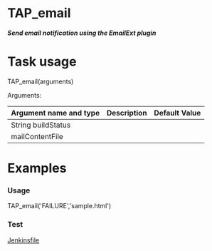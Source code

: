 # TAP_email

***Send email notification using the EmailExt plugin***

# Task usage

TAP_email(arguments)

Arguments:

| Argument name and type | Description | Default Value |
| ------------- | ----------- | ------------- |
| String buildStatus | | |
| mailContentFile | | |

# Examples

### Usage
TAP_email('FAILURE','sample.html')

### Test
[Jenkinsfile](../../test/pipelines/email_flow/Jenkinsfile)

